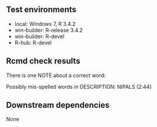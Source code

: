 
## Test environments

* local: Windows 7, R 3.4.2
* win-builder: R-release 3.4.2
* win-builder: R-devel
* R-hub: R-devel

## Rcmd check results

There is one NOTE about a correct word:

Possibly mis-spelled words in DESCRIPTION: 
  NIPALS (2:44)  

## Downstream dependencies

None
